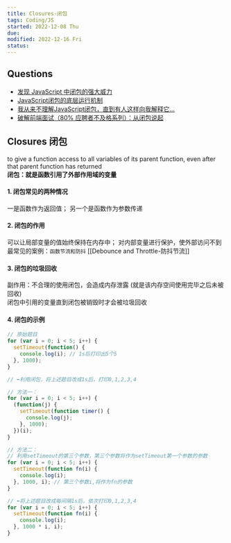```yaml
---
title: Closures-闭包
tags: Coding/JS  
started: 2022-12-08 Thu
due: 
modified: 2022-12-16 Fri
status: 
---
```

## Questions
- [发现 JavaScript 中闭包的强大威力](https://juejin.cn/post/6844903769646317576 "https://juejin.cn/post/6844903769646317576")
- [JavaScript闭包的底层运行机制](https://link.juejin.cn/?target=http%3A%2F%2Fblog.leapoahead.com%2F2015%2F09%2F15%2Fjs-closure%2F "http://blog.leapoahead.com/2015/09/15/js-closure/")
- [我从来不理解JavaScript闭包，直到有人这样向我解释它...](https://link.juejin.cn/?target=https%3A%2F%2Fzhuanlan.zhihu.com%2Fp%2F56490498 "https://zhuanlan.zhihu.com/p/56490498")
- [破解前端面试（80% 应聘者不及格系列）：从闭包说起](https://juejin.cn/post/6844903474212143117#heading-0 "https://juejin.cn/post/6844903474212143117#heading-0")

## Closures 闭包
to give a function access to all variables of its parent function, even after that parent function has returned  
**闭包：就是函数引用了外部作用域的变量**

#### 1. 闭包常见的两种情况  
一是函数作为返回值； 另一个是函数作为参数传递

#### 2. 闭包的作用  
可以让局部变量的值始终保持在内存中；
对内部变量进行保护，使外部访问不到  
最常见的案例：`函数节流和防抖` [[Debounce and Throttle-防抖节流]]

#### 3. 闭包的垃圾回收  
副作用：不合理的使用闭包，会造成内存泄露 (就是该内存空间使用完毕之后未被回收)  
闭包中引用的变量直到闭包被销毁时才会被垃圾回收

#### 4. 闭包的示例

```javascript
// 原始题目
for (var i = 0; i < 5; i++) {
  setTimeout(function() {
    console.log(i); // 1s后打印出5个5
  }, 1000);
}

// ⬅️利用闭包，将上述题目改成1s后，打印0,1,2,3,4

// 方法一：
for (var i = 0; i < 5; i++) {
  (function(j) {
    setTimeout(function timer() {
      console.log(j);
    }, 1000);
  })(i);
}

// 方法二：
// 利用setTimeout的第三个参数，第三个参数将作为setTimeout第一个参数的参数
for (var i = 0; i < 5; i++) {
  setTimeout(function fn(i) {
    console.log(i);
  }, 1000, i); // 第三个参数i,将作为fn的参数
}

// ⬅️将上述题目改成每间隔1s后，依次打印0,1,2,3,4
for (var i = 0; i < 5; i++) {
  setTimeout(function fn(i) {
    console.log(i);
  }, 1000 * i, i);
}
```